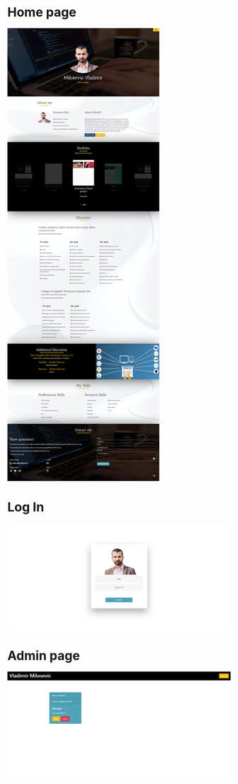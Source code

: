 <h1>Home page</h1>
<img src="https://raw.githubusercontent.com/wlada995/Portfolio/main/img/portfolio%20screenshot/1.png" />
<h1>Log In </h1>
<img src="https://raw.githubusercontent.com/wlada995/Portfolio/main/img/portfolio%20screenshot/2.png" />
<h1>Admin page</h1>
<img src="https://raw.githubusercontent.com/wlada995/Portfolio/main/img/portfolio%20screenshot/3.png" />
